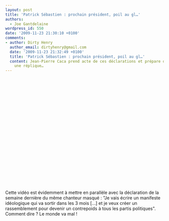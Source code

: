 ```yaml
---
layout: post
title: 'Patrick Sébastien : prochain président, poil au gl…'
authors:
  - Joe Gantdelaine
wordpress_id: 550
date: '2009-11-23 21:30:10 +0100'
comments:
- author: Dirty Henry
  author_email: dirtyhenry@gmail.com
  date: '2009-11-23 21:32:49 +0100'
  title: 'Patrick Sébastien : prochain président, poil au gl…'
  content: Jean-Pierre Caca prend acte de ces déclarations et prépare d'ores-et-déjà
    une réplique…
---
```

<object width="500" height="344"><param name="movie" value="http://www.youtube.com/v/XbSvA51olgY&hl=fr_FR&fs=1&"></param><param name="allowFullScreen" value="true"></param><param name="allowscriptaccess" value="always"></param><embed src="http://www.youtube.com/v/XbSvA51olgY&hl=fr_FR&fs=1&" type="application/x-shockwave-flash" allowscriptaccess="always" allowfullscreen="true" width="500" height="344"></embed></object>

Cette vidéo est évidemment à mettre en parallèle avec la déclaration de la semaine dernière du même chanteur masqué : "Je vais écrire un manifeste idéologique qui va sortir dans les 3 mois […] et je veux créer un rassemblement pour devenir un contrepoids à tous les partis politiques". Comment dire ? Le monde va mal !
